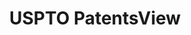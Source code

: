 ---
layout: default
bigquery: https://console.cloud.google.com/bigquery?p=patents-public-data&d=patentsview&page=dataset
citation: Attribution should be given to PatentsView for use, distribution, or derivative
  works.
code: https://github.com/CSSIP-AIR/PatentsView-Code-Snippets/
contributors: USPTO
cost: None
description: 'PatentsView includes US patent data including raw data (summaries, applications,
  pregrant applications), disambugations of inventors and assignees, and inventor
  gender estimates.  Also foreign priority data, # of figures and sheets, and government
  interest statements.'
documentation: https://patentsview.org/query/builder-faqs
last_edit: 04/07/2022, 19:53:23
location: https://patentsview.org/
maintained_by: USPTO
record_creation_timestamp: 12/2/2020 17:20:46
schema_fields:
- name
- assignee_id
- disamb_inventor_id_20200929
- subgroup
- organization
- variety
- patent_id
- id
- rawassignee_id
- disamb_assignee_id_20190312
- term_grant
- organization_id
- disamb_assignee_id_20200331
- location_id
- level_one
- fname
- exemplary
- country
- dependent
- mainclass_id
- lawyer_id
- num_claims
- disamb_inventor_id_20201229
- type
- disamb_inventor_id_20170808
- classification_level
- ipc_version_indicator
- contract_award_number
- lapse_of_patent
- status
- inventor_id
- disamb_inventor_id_20181127
- rel_id
- sequence
- subgroup_id
- withdrawn
- f371_date
- f102_date
- category_id
- male_flag
- relkind
- role
- applicant_type
- citation_id
- deceased
- disamb_inventor_id_20171003
- title
- kind
- male
- number
- section
- uuid
- num_figures
- classification_value
- symbol_position
- disamb_inventor_id_20200630
- disamb_inventor_id_20191231
- latitude
- disamb_assignee_id_20200929
- _371_date
- rule_47
- state
- abstract
- disamb_assignee_id_20191008
- disamb_inventor_id_20200331
- county
- series_code
- field_title
- disamb_assignee_id_20200630
- section_id
- group_id
- disamb_inventor_id_20180528
- country_transformed
- classification_data_source
- name_first
- text
- name_last
- disamb_assignee_id_20191231
- ipc_class
- term_disclaimer
- application_id
- length
- longitude
- subclass
- num_sheets
- category
- city
- rawlocation_id
- lname
- attribution_status
- main_group
- _102_date
- latin_name
- group
- subsection_id
- field_id
- disamb_inventor_id_20171226
- disamb_inventor_id_20191008
- disamb_inventor_id_20190820
- level_two
- disamb_inventor_id_20190312
- num
- term_extension
- disamb_assignee_id_20190820
- reldocno
- subclass_id
- classification_status
- county_fips
- designation
- doc_type
- gi_statement
- disclaimer_date
- date
- disamb_inventor_id_20170307
- action_date
- state_fips
- sector_title
- level_three
- filename
- rawinventor_id
- publication_number
- latlong
- doctype
- subcategory_id
- disamb_assignee_id_20181127
shortname: patentsview
tags:
- disambiguation
- United States
- gender
terms_of_use: Creative Commons Attribution 4.0 International License.
timeframe: 1963-1999
title: USPTO PatentsView
uuid: cf1780b1-e265-4e49-8d1d-83b9cfe0fd9a
---
